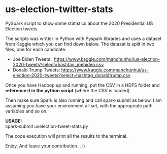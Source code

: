 # us-election-twitter-stats
PySpark script to show some statistics about the 2020 Presidential US Election tweets. 

The scripts was writter in Python with Pyspark libraries and uses a dataset from Kaggle which you can find down below. The dataset is split in two files, one for each candidate.

* Joe Biden Tweets   : https://www.kaggle.com/manchunhui/us-election-2020-tweets?select=hashtag_joebiden.csv
* Donald Trump Tweets: https://www.kaggle.com/manchunhui/us-election-2020-tweets?select=hashtag_donaldtrump.csv

Once you have Hadoop up and running, put the CSV in a HDFS folder and **reference it in the python script** (where the CSV is loaded). 

Then make sure Spark is also running and call spark-submit as below. I am assuming you have your environment all set, with the appropriate path variables and so on.

**USAGE:**  
spark-submit uselection-tweet-stats.py

The code execution will print all the results to the terminal.

Enjoy. And leave your contribution... :)
